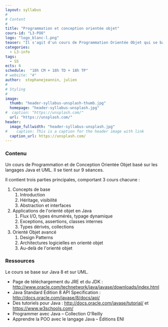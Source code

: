 ```yaml
---
layout: syllabus
#
# Content
#
title: "Programmation et conception orientée objet"
cours-id: "L3-POO"
logo: "logo_blanc-l.png"
teaser: "Il s'agit d'un cours de Programmation Orientée Objet qui se base sur le langage Java."
categories:
  - L3-info
tags:
  - S5
ects: 6
schedule:  "18h CM + 18h TD + 18h TP"
# website: "#"
author:  stephanejeannin, julien
#
# Styling
#
image:
  thumb: "header-syllabus-unsplash-thumb.jpg"
  homepage: "header-syllabus-unsplash.jpg"
#  caption: "https://unsplash.com/"
  url: "https://unsplash.com/"
header:
  image_fullwidth: "header-syllabus-unsplash.jpg"
#    caption: This is a caption for the header image with link
  caption_url: https://unsplash.com/
---
```


###  Contenu ###


Un cours de Programmation et de Conception Orientée Objet basé sur les langages Java et UML. Il se tient sur 9 séances.

Il contient trois parties principales, comportant 3 cours chacune :

1. Concepts de base
   1. Introduction
   2. Héritage, visibilité
   3. Abstraction et interfaces
2. Applications de l'orienté objet en Java
   1. Flux I/O, types énumérés, typage dynamique
   2. Exceptions, assertions, classes internes
   3. Types dérivés, collections
3. Orienté Objet avancé
   1. Design Patterns
   2. Architectures logicielles en orienté objet
   3. Au-delà de l'orienté objet


###  Ressources ###

Le cours se base sur Java 8 et sur UML.

- Page de téléchargement du JRE et du JDK : http://www.oracle.com/technetwork/java/javase/downloads/index.html
- Java Standard Edition 8 API Specification : http://docs.oracle.com/javase/8/docs/api/
- Des tutoriels pour Java : http://docs.oracle.com/javase/tutorial/ et https://www.w3schools.com/
- Programmer avec Java – Collection O'Reilly
- Apprendre la POO avec le langage Java – Editions ENI
